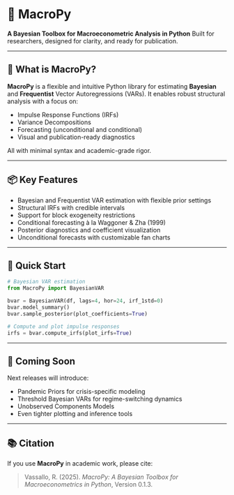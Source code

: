 # 🧠 MacroPy

**A Bayesian Toolbox for Macroeconometric Analysis in Python**
Built for researchers, designed for clarity, and ready for publication.

---

## 🚀 What is MacroPy?

**MacroPy** is a flexible and intuitive Python library for estimating **Bayesian** and **Frequentist** Vector Autoregressions (VARs). It enables robust structural analysis with a focus on:

* Impulse Response Functions (IRFs)
* Variance Decompositions
* Forecasting (unconditional and conditional)
* Visual and publication-ready diagnostics

All with minimal syntax and academic-grade rigor.

---

## 📦 Key Features

* Bayesian and Frequentist VAR estimation with flexible prior settings
* Structural IRFs with credible intervals
* Support for block exogeneity restrictions
* Conditional forecasting à la Waggoner & Zha (1999)
* Posterior diagnostics and coefficient visualization
* Unconditional forecasts with customizable fan charts

---

## 🧪 Quick Start

```python
# Bayesian VAR estimation
from MacroPy import BayesianVAR

bvar = BayesianVAR(df, lags=4, hor=24, irf_1std=0)
bvar.model_summary()
bvar.sample_posterior(plot_coefficients=True)

# Compute and plot impulse responses
irfs = bvar.compute_irfs(plot_irfs=True)
```

---

## 🔬 Coming Soon

Next releases will introduce:

* Pandemic Priors for crisis-specific modeling
* Threshold Bayesian VARs for regime-switching dynamics
* Unobserved Components Models
* Even tighter plotting and inference tools

---

## 📚 Citation

If you use **MacroPy** in academic work, please cite:

> Vassallo, R. (2025). *MacroPy: A Bayesian Toolbox for Macroeconometrics in Python*, Version 0.1.3.
